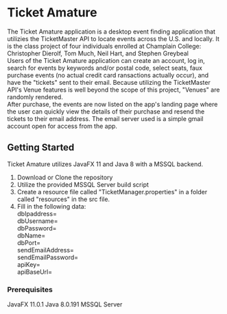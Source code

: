 # Ticket Amature

The Ticket Amature application is a desktop event finding application that utilizies the TicketMaster API to locate events across the U.S. and locally.
It is the class project of four individuals enrolled at Champlain College:
Christopher Dierolf,
Tom Much,
Neil Hart, and
Stephen Greybeal
<br>
Users of the Ticket Amature application can create an account, log in, search for events by keywords and/or postal code, select seats, faux purchase events (no actual credit card ransactions actually occur), and have the "tickets" sent to their email. Because utilizing the TicketMaster API's Venue features is well beyond the scope of this project, "Venues" are randomly rendered. <br>
After purchase, the events are now listed on the app's landing page where the user can quickly view the details of their purchase and resend the tickets to their email address. The email server used is a simple gmail account open for access from the app.

## Getting Started

Ticket Amature utilizes JavaFX 11 and Java 8 with a MSSQL backend.
<br>

1. Download or Clone the repository
2. Utilize the provided MSSQL Server build script
3. Create a resource file called "TicketManager.properties" in a folder called "resources" in the src file.
4. Fill in the following data:<br>
   dbIpaddress=<br>
   dbUsername=<br>
   dbPassword=<br>
   dbName=<br>
   dbPort=<br>
   sendEmailAddress=<br>
   sendEmailPassword=<br>
   apiKey=<br>
   apiBaseUrl=<br>

### Prerequisites

JavaFX 11.0.1
Java 8.0.191
MSSQL Server
